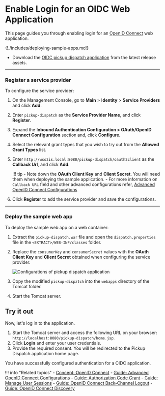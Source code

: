 # Enable Login for an OIDC Web Application

This page guides you through enabling login for an [OpenID Connect]({{base_path}}/references/concepts/authentication/intro-oidc) web application.

{!./includes/deploying-sample-apps.md!}

- Download the [OIDC pickup dispatch application](https://github.com/wso2/samples-is/releases/download/v4.5.2/pickup-dispatch.war) from the latest release assets.

---
### Register a service provider

To configure the service provider:

1. On the Management Console, go to **Main** > **Identity** > **Service Providers** and click **Add**.

2. Enter `pickup-dispatch` as the **Service Provider Name**, and click **Register**.

3. Expand the **Inbound Authentication Configuration > OAuth/OpenID Connect Configuration** section and, click **Configure**.

4. Select the relevant grant types that you wish to try out from the **Allowed Grant Types** list.

5. Enter `http://wso2is.local:8080/pickup-dispatch/oauth2client` as the **Callback Url**, and click **Add**.

    !!! tip
        - Note down the **OAuth Client Key** and **Client Secret**. You will need them when deploying the sample application.
        - For more information on `Callback URL` field and other advanced configurations refer, [Advanced OpenID Connect Configurations]({{base_path}}/guides/login/oauth-app-config-advanced)

7. Click **Register** to add the service provider and save the configurations.

---

### Deploy the sample web app

To deploy the sample web app on a web container:

1. Extract the `pickup-dispatch.war` file and open the `dispatch.properties` file in the `<EXTRACT>/WEB-INF/classes` folder.

2. Replace the `consumerKey` and `consumerSecret` values with the **OAuth Client Key** and **Client Secret** obtained when configuring the service provider.

    ![Configurations of pickup dispatch application]({{base_path}}/assets/img/samples/pickup-key-secret.png)

3. Copy the modified `pickup-dispatch` into the `webapps` directory of the Tomcat folder.

4. Start the Tomcat server.

## Try it out

Now, let's log in to the application.

1. Start the Tomcat server and access the following URL on your browser: `http://localhost:8080/pickup-dispatch/home.jsp`.
2. Click **Login** and enter your user credentials.
3. Provide the required consent. You will be redirected to the Pickup Dispatch application home page.

You have successfully configured authentication for a OIDC application.


!!! info "Related topics"
    - [Concept: OpenID Connect]({{base_path}}/references/concepts/authentication/intro-oidc)
    - [Guide: Advanced OpenID Connect Configurations]({{base_path}}/guides/login/oauth-app-config-advanced)
    - [Guide: Authorization Code Grant]({{base_path}}/guides/access-delegation/auth-code-playground)
    - [Guide: Manage User Sessions]({{base_path}}/guides/login/session-management-logout)
    - [Guide: OpenID Connect Back-Channel Logout]({{base_path}}/guides/login/oidc-backchannel-logout)
    - [Guide: OpenID Connect Discovery]({{base_path}}/guides/login/oidc-discovery)

